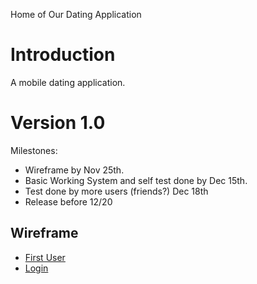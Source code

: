 Home of Our Dating Application

# Introduction #

A mobile dating application.

# Version 1.0 #

Milestones:

  * Wireframe by Nov 25th.
  * Basic Working System and self test done by Dec 15th.
  * Test done by more users (friends?) Dec 18th
  * Release before 12/20

## Wireframe ##

  * [First User](WireFrameFirstUser.md)
  * [Login](WireFrameLogin.md)
